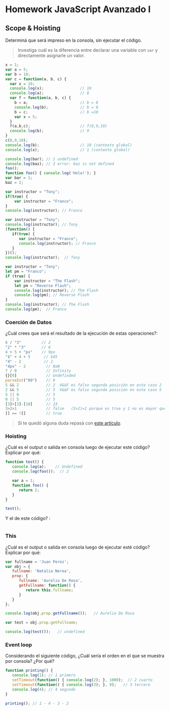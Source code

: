 

# Homework JavaScript Avanzado I

## Scope & Hoisting

Determiná que será impreso en la consola, sin ejecutar el código.

> Investiga cuál es la diferencia entre declarar una variable con `var` y directamente asignarle un valor.

```javascript
x = 1;                 
var a = 5;
var b = 10;
var c = function(a, b, c) {
  var x = 10;
  console.log(x);                // 10
  console.log(a);                // 8
  var f = function(a, b, c) {
    b = a;                       // b = 8
    console.log(b);              // b = 8
    b = c;                       // b =10
    var x = 5;
  }
  f(a,b,c);                      // f(8,9,10)
  console.log(b);                // 9
}
c(8,9,10);
console.log(b);                  // 10 (contexto global)
console.log(x);                  // 1 (contexto global)
```

```javascript
console.log(bar); // 1 undefined
console.log(baz); // 2 error: baz is not defined
foo();
function foo() { console.log('Hola!'); }
var bar = 1;
baz = 2;
```

```javascript
var instructor = "Tony";
if(true) {
    var instructor = "Franco";
}
console.log(instructor); // Franco
```

```javascript
var instructor = "Tony";
console.log(instructor); // Tony
(function() {
   if(true) {
      var instructor = "Franco";
      console.log(instructor); // Franco
   }
})();
console.log(instructor);  // Tony
```

```javascript
var instructor = "Tony";
let pm = "Franco";
if (true) {
    var instructor = "The Flash";
    let pm = "Reverse Flash";
    console.log(instructor); // The Flash
    console.log(pm); // Reverse Flash
}
console.log(instructor); // The Flash
console.log(pm);  // Franco
```
### Coerción de Datos

¿Cuál crees que será el resultado de la ejecución de estas operaciones?:

```javascript
6 / "3"         // 2
"2" * "3"       // 6
4 + 5 + "px"    // 9px
"$" + 4 + 5      // $45
"4" - 2          // 2
"4px" - 2         // NaN
7 / 0             // Infinity
{}[0]             // Undefinded
parseInt("09")    // 9
5 && 2            // 2  V&&F es falso segunda posición en este caso 2
2 && 5            // 5  V&&F es falso segunda posición en este caso 5
5 || 0            // 5
0 || 5            // 5
[3]+[3]-[10]      // 23
3>2>1             // false   (3>2)=1 porque es true y 1 no es mayor que 1 false
[] == ![]         // true
```

> Si te quedó alguna duda repasá con [este artículo](http://javascript.info/tutorial/object-conversion).


### Hoisting

¿Cuál es el output o salida en consola luego de ejecutar este código? Explicar por qué:

```javascript
function test() {
   console.log(a);    // Undefined
   console.log(foo());  // 2

   var a = 1;
   function foo() {
      return 2;
   }
}

test();
```

Y el de este código? :

```javascript

```


### This

¿Cuál es el output o salida en consola luego de ejecutar esté código? Explicar por qué:

```javascript
var fullname = 'Juan Perez';
var obj = {
   fullname: 'Natalia Nerea',
   prop: {
      fullname: 'Aurelio De Rosa',
      getFullname: function() {
         return this.fullname;
      }
   }
};

console.log(obj.prop.getFullname());   // Aurelio De Rosa

var test = obj.prop.getFullname;

console.log(test());   // undefined
```

### Event loop

Considerando el siguiente código, ¿Cuál sería el orden en el que se muestra por consola? ¿Por qué?

```javascript
function printing() {
   console.log(1); // 1 primero
   setTimeout(function() { console.log(2); }, 1000);  // 2 cuarto
   setTimeout(function() { console.log(3); }, 0);   // 3 tercero
   console.log(4); // 4 segundo 
}

printing(); // 1 - 4 - 3 - 2
```
